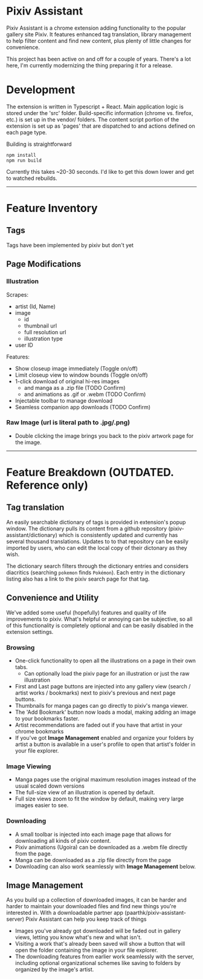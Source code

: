 # Pixiv Assistant

Pixiv Assistant is a chrome extension adding functionality to the popular gallery site Pixiv. It features enhanced tag translation, library management to help filter content and find new content, plus plenty of little changes for convenience. 

This project has been active on and off for a couple of years. There's a lot here, I'm currently modernizing the thing preparing it for a release. 

# Development

The extension is written in Typescript + React. Main application logic is stored under the 'src' folder. Build-specific information (chrome vs. firefox, etc.) is set up in the vendor/ folders. The content script portion of the extension is set up as 'pages' that are dispatched to and actions defined on each page type.

Building is straightforward

```
npm install
npm run build
```

Currently this takes ~20-30 seconds. I'd like to get this down lower and get to watched rebuilds.

****

# Feature Inventory

## Tags

Tags have been implemented by pixiv but don't yet 

## Page Modifications

### Illustration

Scrapes:
 * artist (Id, Name)
 * image
   * id
   * thumbnail url
   * full resolution url
   * illustration type
 * user ID

Features:
 * Show closeup image immediately (Toggle on/off)
 * Limit closeup view to window bounds (Toggle on/off)
 * 1-click download of original hi-res images
   * and manga as a .zip file (TODO Confirm)
   * and animations as .gif or .webm (TODO Confirm)
 * Injectable toolbar to manage download
 * Seamless companion app downloads (TODO Confirm)

### Raw Image (url is literal path to .jpg/.png)

 * Double clicking the image brings you back to the pixiv artwork page for the image.


**** 

# Feature Breakdown (OUTDATED. Reference only)

## Tag translation

An easily searchable dictionary of tags is provided in extension's popup window. The dictionary pulls its content from a github repository (pixiv-assistant/dictionary) which is consistently updated and currently has several thousand translations. Updates to to that repository can be easily imported by users, who can edit the local copy of their dictonary as they wish.

The dictionary search filters through the dictionary entries and considers diacritics (searching `pokemon` finds `Pokémon`). Each entry in the dictionary listing also has a link to the pixiv search page for that tag. 

## Convenience and Utility

We've added some useful (hopefully) features and quality of life improvements to pixiv. What's helpful or annoying can be subjective, so all of this functionality is completely optional and can be easily disabled in the extension settings.

### Browsing
 - One-click functionality to open all the illustrations on a page in their own tabs.
    - Can optionally load the pixiv page for an illustration or just the raw illustration
 - First and Last page buttons are injected into any gallery view (search / artist works / bookmarks) next to pixiv's previous and next page buttons.
 - Thumbnails for manga pages can go directly to pixiv's manga viewer. 
 - The 'Add Bookmark' button now loads a modal, making adding an image to your bookmarks faster.
 - Artist recommendations are faded out if you have that artist in your chrome bookmarks
 - If you've got **Image Management** enabled and organize your folders by artist a button is available in a user's profile to open that artist's folder in your file explorer. 

### Image Viewing
 - Manga pages use the original maximum resolution images instead of the usual scaled down versions
 - The full-size view of an illustration is opened by default.
 - Full size views zoom to fit the window by default, making very large images easier to see.

### Downloading
 - A small toolbar is injected into each image page that allows for downloading all kinds of pixiv content.
 - Pixiv animations (Ugoira) can be downloaded as a .webm file directly from the page.
 - Manga can be downloaded as a .zip file directly from the page
 - Downloading can also work seamlessly with **Image Management** below.
 
## Image Management

As you build up a collection of downloaded images, it can be harder and harder to maintain your downloaded files and find new things you're interested in. With a downloadable partner app (paarthk/pixiv-assistant-server) Pixiv Assistant can help you keep track of things
 - Images you've already got downloaded will be faded out in gallery views, letting you know what's new and what isn't.
 - Visiting a work that's already been saved will show a button that will open the folder containing the image in your file explorer.
 - The downloading features from earlier work seamlessly with the server, including optional organizational schemes like saving to folders by organized by the image's artist.
  
